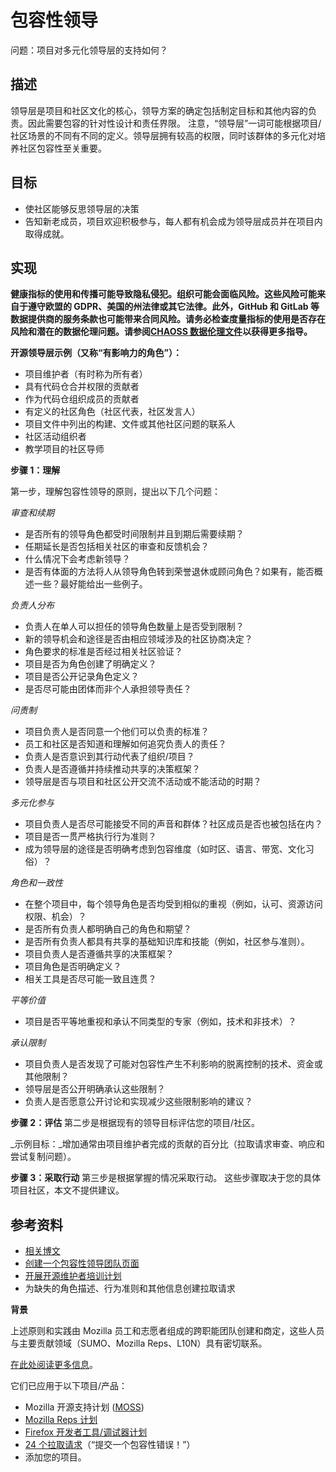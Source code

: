 # 包容性领导

问题：项目对多元化领导层的支持如何？


## 描述

领导层是项目和社区文化的核心，领导方案的确定包括制定目标和其他内容的负责。因此需要包容的针对性设计和责任界限。 注意，“领导层”一词可能根据项目/社区场景的不同有不同的定义。领导层拥有较高的权限，同时该群体的多元化对培养社区包容性至关重要。


## 目标

* 使社区能够反思领导层的决策
* 告知新老成员，项目欢迎积极参与，每人都有机会成为领导层成员并在项目内取得成就。


## 实现

__健康指标的使用和传播可能导致隐私侵犯。组织可能会面临风险。这些风险可能来自于遵守欧盟的 GDPR、美国的州法律或其它法律。此外，GitHub 和 GitLab 等数据提供商的服务条款也可能带来合同风险。请务必检查度量指标的使用是否存在风险和潜在的数据伦理问题。请参阅[CHAOSS 数据伦理文件](https://github.com/chaoss/metrics/tree/main/resources)以获得更多指导。__

**开源领导层示例（又称“有影响力的角色”）：**

* 项目维护者（有时称为所有者）
* 具有代码仓合并权限的贡献者
* 作为代码仓组织成员的贡献者
* 有定义的社区角色（社区代表，社区发言人）
* 项目文件中列出的构建、文件或其他社区问题的联系人
* 社区活动组织者
* 教学项目的社区导师

**步骤 1：理解**

第一步，理解包容性领导的原则，提出以下几个问题：

_审查和续期_

* 是否所有的领导角色都受时间限制并且到期后需要续期？
* 任期延长是否包括相关社区的审查和反馈机会？
* 什么情况下会考虑新领导？
* 是否有体面的方法将人从领导角色转到荣誉退休或顾问角色？如果有，能否概述一些？最好能给出一些例子。

_负责人分布_

* 负责人在单人可以担任的领导角色数量上是否受到限制？
* 新的领导机会和途径是否由相应领域涉及的社区协商决定？
* 角色要求的标准是否经过相关社区验证？
* 项目是否为角色创建了明确定义？
* 项目是否公开记录角色定义？
* 是否尽可能由团体而非个人承担领导责任？

_问责制_

* 项目负责人是否同意一个他们可以负责的标准？
* 员工和社区是否知道和理解如何追究负责人的责任？
* 负责人是否意识到其行动代表了组织/项目？
* 负责人是否遵循并持续推动共享的决策框架？
* 领导层是否与项目和社区公开交流不活动或不能活动的时期？

_多元化参与_

* 项目负责人是否尽可能接受不同的声音和群体？社区成员是否也被包括在内？
* 项目是否一贯严格执行行为准则？
* 成为领导层的途径是否明确考虑到包容维度（如时区、语言、带宽、文化习俗）？

_角色和一致性_

* 在整个项目中，每个领导角色是否均受到相似的重视（例如，认可、资源访问权限、机会）？
* 是否所有负责人都明确自己的角色和期望？
* 是否所有负责人都具有共享的基础知识库和技能（例如，社区参与准则）。
* 项目负责人是否遵循共享的决策框架？
* 项目角色是否明确定义？
* 相关工具是否尽可能一致且连贯？

_平等价值_

* 项目是否平等地重视和承认不同类型的专家（例如，技术和非技术）？

_承认限制_

* 项目负责人是否发现了可能对包容性产生不利影响的脱离控制的技术、资金或其他限制？
* 领导层是否公开明确承认这些限制？
* 负责人是否愿意公开讨论和实现减少这些限制影响的建议？


**步骤 2：评估** 第二步是根据现有的领导目标评估您的项目/社区。

_示例目标：_增加通常由项目维护者完成的贡献的百分比（拉取请求审查、响应和尝试复制问题）。


**步骤 3：采取行动** 第三步是根据掌握的情况采取行动。 这些步骤取决于您的具体项目社区，本文不提供建议。


## 参考资料

* [相关博文](https://medium.com/@sunnydeveloper/how-to-apply-metrics-for-inclusion-to-your-open-source-project-71b4e31a7b0c)
* [创建一个包容性领导团队页面](https://github.com/mozilla/diversity/blob/master/leadership/inclusive-leadership-template.md)
* [开展开源维护者培训计划](https://mozilla.github.io/maintainer-cohort/)
* 为缺失的角色描述、行为准则和其他信息创建拉取请求


**背景**

上述原则和实践由 Mozilla 员工和志愿者组成的跨职能团队创建和商定，这些人员与主要贡献领域（SUMO、Mozilla Reps、L10N）具有密切联系。

[在此处阅读更多信息](https://wiki.mozilla.org/Volunteer_leadership_principles)。

它们已应用于以下项目/产品：

* Mozilla 开源支持计划 ([MOSS](https://www.mozilla.org/en-US/moss/))
* [Mozilla Reps 计划](https://blog.mozilla.org/mozillareps/2018/10/10/community-coordinator-role/)
* [Firefox 开发者工具/调试器计划](https://github.com/firefox-devtools/debugger/blob/aa827095d86475f816017ff35d6f9c2e83cf7b9b/docs/community-team.md)
* [24 个拉取请求](https://24pullrequests.com/)（“提交一个包容性错误！”）
* 添加您的项目。
